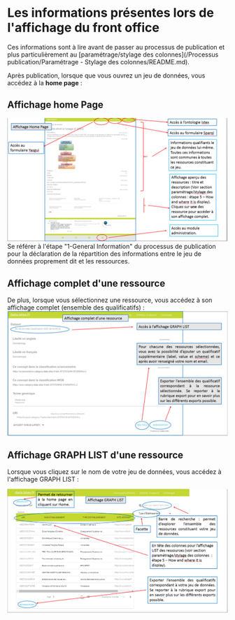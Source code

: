 # Les informations présentes lors de l'affichage du front office

Ces informations sont à lire avant de passer au processus de publication et plus particulièrement au [paramétrage/stylage des colonnes](/Processus publication/Paramétrage - Stylage des colonnes/README.md).

Après publication, lorsque que vous ouvrez un jeu de données, vous accédez à la **home page** :

## **Affichage home Page**

![](/assets/frontofficeaffichagehomepage.png)Se référer à l'étape "1-General Information"  du processus de publication pour la déclaration de la répartition des informations entre le jeu de données proprement dit et les ressources.

## **Affichage complet d'une ressource**

De plus, lorsque vous sélectionnez une ressource, vous accédez à son affichage complet \(ensemble des qualificatifs\) :![](/assets/frontofficeaffichagecomplet.png)

## **Affichage GRAPH LIST d'une ressource**

Lorsque vous cliquez sur le nom de votre jeu de données, vous accédez à l'affichage GRAPH LIST :

![](/assets/frontofficeaffichagegraphlist.png)

